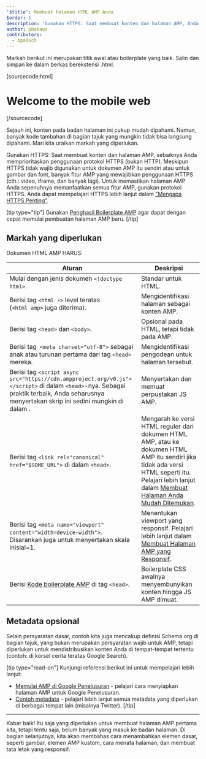 ```yaml
---
'$title': Membuat halaman HTML AMP Anda
$order: 1
description: 'Gunakan HTTPS: Saat membuat konten dan halaman AMP, Anda harus benar-benar mempertimbangkan untuk menggunakan protokol HTTPS (vs. HTTP). Meskipun HTTPS tidak diperlukan untuk dokumen AMP itu sendiri atau ....'
author: pbakaus
contributors:
  - bpaduch
---
```


Markah berikut ini merupakan titik awal atau boilerplate yang baik. Salin dan simpan ke dalam berkas berekstensi .html.

[sourcecode:html]

<!doctype html>
<html amp lang="en">
  <head>
    <meta charset="utf-8">
    <script async src="https://cdn.ampproject.org/v0.js"></script>
    <title>Hello, AMPs</title>
    <link rel="canonical" href="{{doc.url}}">
    <meta name="viewport" content="width=device-width">
    <script type="application/ld+json">
      {
        "@context": "http://schema.org",
        "@type": "NewsArticle",
        "headline": "Open-source framework for publishing content",
        "datePublished": "2015-10-07T12:02:41Z",
        "image": [
          "logo.jpg"
        ]
      }
    </script>
    <style amp-boilerplate>body{-webkit-animation:-amp-start 8s steps(1,end) 0s 1 normal both;-moz-animation:-amp-start 8s steps(1,end) 0s 1 normal both;-ms-animation:-amp-start 8s steps(1,end) 0s 1 normal both;animation:-amp-start 8s steps(1,end) 0s 1 normal both}@-webkit-keyframes -amp-start{from{visibility:hidden}to{visibility:visible}}@-moz-keyframes -amp-start{from{visibility:hidden}to{visibility:visible}}@-ms-keyframes -amp-start{from{visibility:hidden}to{visibility:visible}}@-o-keyframes -amp-start{from{visibility:hidden}to{visibility:visible}}@keyframes -amp-start{from{visibility:hidden}to{visibility:visible}}</style><noscript><style amp-boilerplate>body{-webkit-animation:none;-moz-animation:none;-ms-animation:none;animation:none}</style></noscript>
  </head>
  <body>
    <h1>Welcome to the mobile web</h1>
  </body>
</html>
[/sourcecode]

Sejauh ini, konten pada badan halaman ini cukup mudah dipahami. Namun, banyak kode tambahan di bagian tajuk yang mungkin tidak bisa langsung dipahami. Mari kita uraikan markah yang diperlukan.

Gunakan HTTPS: Saat membuat konten dan halaman AMP, sebaiknya Anda memprioritaskan penggunaan protokol HTTPS (bukan HTTP). Meskipun HTTPS tidak wajib digunakan untuk dokumen AMP itu sendiri atau untuk gambar dan font, banyak fitur AMP yang mewajibkan penggunaan HTTPS (cth.: video, iframe, dan banyak lagi). Untuk memastikan halaman AMP Anda sepenuhnya memanfaatkan semua fitur AMP, gunakan protokol HTTPS. Anda dapat mempelajari HTTPS lebih lanjut dalam ["Mengapa HTTPS Penting"](https://developers.google.com/web/fundamentals/security/encrypt-in-transit/why-https).

[tip type="tip"] Gunakan [Penghasil Boilerplate AMP](/boilerplate) agar dapat dengan cepat memulai pembuatan halaman AMP baru. [/tip]

## Markah yang diperlukan

Dokumen HTML AMP HARUS:

| Aturan                                                                                                                                                                                                         | Deskripsi                                                                                                                                                                                                                                                                           |
| -------------------------------------------------------------------------------------------------------------------------------------------------------------------------------------------------------------- | ----------------------------------------------------------------------------------------------------------------------------------------------------------------------------------------------------------------------------------------------------------------------------------- |
| Mulai dengan jenis dokumen `<!doctype html>`.                                                                                                                                                                  | Standar untuk HTML.                                                                                                                                                                                                                                                                 |
| Berisi tag `<html ⚡>` level teratas <br>(`<html amp>` juga diterima).                                                                                                                                         | Mengidentifikasi halaman sebagai konten AMP.                                                                                                                                                                                                                                        |
| Berisi tag `<head>` dan `<body>`.                                                                                                                                                                              | Opsional pada HTML, tetapi tidak pada AMP.                                                                                                                                                                                                                                          |
| Berisi tag` <meta charset="utf-8">` sebagai anak atau turunan pertama dari tag `<head>` mereka.                                                                                                                | Mengidentifikasi pengodean untuk halaman tersebut.                                                                                                                                                                                                                                  |
| Berisi tag `<script async src="https://cdn.ampproject.org/v0.js"></script>` di dalam `<head>`-nya. Sebagai praktik terbaik, Anda seharusnya menyertakan skrip ini sedini mungkin di dalam <code><head></code>. | Menyertakan dan memuat perpustakan JS AMP.                                                                                                                                                                                                                                          |
| Berisi tag `<link rel="canonical" href="$SOME_URL">` di dalam `<head>`.                                                                                                                                        | Mengarah ke versi HTML reguler dari dokumen HTML AMP, atau ke dokumen HTML AMP itu sendiri jika tidak ada versi HTML seperti itu. Pelajari lebih lanjut dalam [Membuat Halaman Anda Mudah Ditemukan](../../../../documentation/guides-and-tutorials/optimize-measure/discovery.md). |
| Berisi tag `<meta name="viewport" content="width=device-width">`. Disarankan juga untuk menyertakan skala inisial=1.                                                                                           | Menentukan viewport yang responsif. Pelajari lebih lanjut dalam [Membuat Halaman AMP yang Responsif](../../../../documentation/guides-and-tutorials/develop/style_and_layout/responsive_design.md).                                                                                 |
| Berisi [Kode boilerplate AMP](../../../../documentation/guides-and-tutorials/learn/spec/amp-boilerplate.md) di tag `<head>`.                                                                                   | Boilerplate CSS awalnya menyembunyikan konten hingga JS AMP dimuat.                                                                                                                                                                                                                 |

## Metadata opsional

Selain persyaratan dasar, contoh kita juga mencakup definisi Schema.org di bagian tajuk, yang bukan merupakan persyaratan wajib untuk AMP, tetapi diperlukan untuk mendistribusikan konten Anda di tempat-tempat tertentu (contoh: di korsel cerita teratas Google Search).

[tip type="read-on"] Kunjungi referensi berikut ini untuk mempelajari lebih lanjut:

- [Memulai AMP di Google Penelusuran](https://developers.google.com/amp/docs) - pelajari cara menyiapkan halaman AMP untuk Google Penelusuran.
- [Contoh metadata](https://github.com/ampproject/amphtml/tree/main/examples/metadata-examples) - pelajari lebih lanjut semua metadata yang diperlukan di berbagai tempat lain (misalnya Twitter). [/tip]

<hr>

Kabar baik! Itu saja yang diperlukan untuk membuat halaman AMP pertama kita, tetapi tentu saja, belum banyak yang masuk ke badan halaman. Di bagian selanjutnya, kita akan membahas cara menambahkan elemen dasar, seperti gambar, elemen AMP kustom, cara menata halaman, dan membuat tata letak yang responsif.
